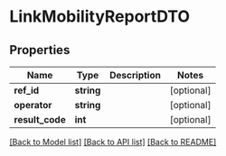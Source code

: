 # LinkMobilityReportDTO

## Properties
Name | Type | Description | Notes
------------ | ------------- | ------------- | -------------
**ref_id** | **string** |  | [optional] 
**operator** | **string** |  | [optional] 
**result_code** | **int** |  | [optional] 

[[Back to Model list]](../README.md#documentation-for-models) [[Back to API list]](../README.md#documentation-for-api-endpoints) [[Back to README]](../README.md)


